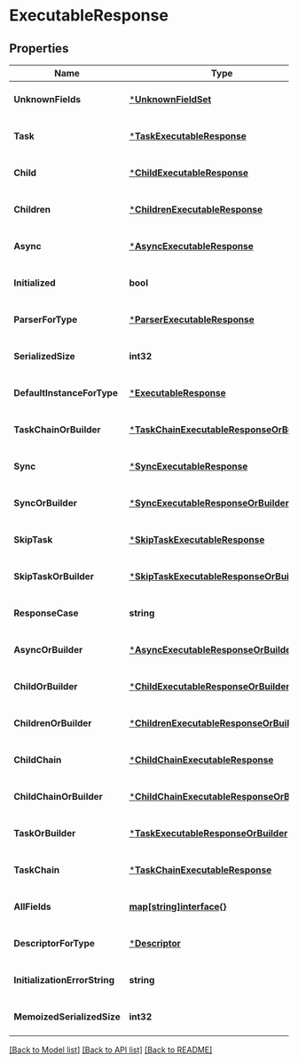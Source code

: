 # ExecutableResponse

## Properties
Name | Type | Description | Notes
------------ | ------------- | ------------- | -------------
**UnknownFields** | [***UnknownFieldSet**](UnknownFieldSet.md) |  | [optional] [default to null]
**Task** | [***TaskExecutableResponse**](TaskExecutableResponse.md) |  | [optional] [default to null]
**Child** | [***ChildExecutableResponse**](ChildExecutableResponse.md) |  | [optional] [default to null]
**Children** | [***ChildrenExecutableResponse**](ChildrenExecutableResponse.md) |  | [optional] [default to null]
**Async** | [***AsyncExecutableResponse**](AsyncExecutableResponse.md) |  | [optional] [default to null]
**Initialized** | **bool** |  | [optional] [default to null]
**ParserForType** | [***ParserExecutableResponse**](ParserExecutableResponse.md) |  | [optional] [default to null]
**SerializedSize** | **int32** |  | [optional] [default to null]
**DefaultInstanceForType** | [***ExecutableResponse**](ExecutableResponse.md) |  | [optional] [default to null]
**TaskChainOrBuilder** | [***TaskChainExecutableResponseOrBuilder**](TaskChainExecutableResponseOrBuilder.md) |  | [optional] [default to null]
**Sync** | [***SyncExecutableResponse**](SyncExecutableResponse.md) |  | [optional] [default to null]
**SyncOrBuilder** | [***SyncExecutableResponseOrBuilder**](SyncExecutableResponseOrBuilder.md) |  | [optional] [default to null]
**SkipTask** | [***SkipTaskExecutableResponse**](SkipTaskExecutableResponse.md) |  | [optional] [default to null]
**SkipTaskOrBuilder** | [***SkipTaskExecutableResponseOrBuilder**](SkipTaskExecutableResponseOrBuilder.md) |  | [optional] [default to null]
**ResponseCase** | **string** |  | [optional] [default to null]
**AsyncOrBuilder** | [***AsyncExecutableResponseOrBuilder**](AsyncExecutableResponseOrBuilder.md) |  | [optional] [default to null]
**ChildOrBuilder** | [***ChildExecutableResponseOrBuilder**](ChildExecutableResponseOrBuilder.md) |  | [optional] [default to null]
**ChildrenOrBuilder** | [***ChildrenExecutableResponseOrBuilder**](ChildrenExecutableResponseOrBuilder.md) |  | [optional] [default to null]
**ChildChain** | [***ChildChainExecutableResponse**](ChildChainExecutableResponse.md) |  | [optional] [default to null]
**ChildChainOrBuilder** | [***ChildChainExecutableResponseOrBuilder**](ChildChainExecutableResponseOrBuilder.md) |  | [optional] [default to null]
**TaskOrBuilder** | [***TaskExecutableResponseOrBuilder**](TaskExecutableResponseOrBuilder.md) |  | [optional] [default to null]
**TaskChain** | [***TaskChainExecutableResponse**](TaskChainExecutableResponse.md) |  | [optional] [default to null]
**AllFields** | [**map[string]interface{}**](interface{}.md) |  | [optional] [default to null]
**DescriptorForType** | [***Descriptor**](Descriptor.md) |  | [optional] [default to null]
**InitializationErrorString** | **string** |  | [optional] [default to null]
**MemoizedSerializedSize** | **int32** |  | [optional] [default to null]

[[Back to Model list]](../README.md#documentation-for-models) [[Back to API list]](../README.md#documentation-for-api-endpoints) [[Back to README]](../README.md)

